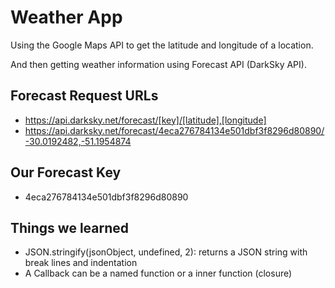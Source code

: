 # Weather App

Using the Google Maps API to get the latitude and longitude of a location.

And then getting weather information using Forecast API (DarkSky API).

## Forecast Request URLs
- https://api.darksky.net/forecast/[key]/[latitude],[longitude]
- https://api.darksky.net/forecast/4eca276784134e501dbf3f8296d80890/-30.0192482,-51.1954874

## Our Forecast Key
- 4eca276784134e501dbf3f8296d80890

## Things we learned
- JSON.stringify(jsonObject, undefined, 2): returns a JSON string with break lines and indentation
- A Callback can be a named function or a inner function (closure)
